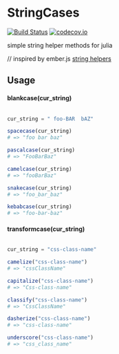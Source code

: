 # StringCases

[![Build Status](https://travis-ci.org/djsegal/StringCases.jl.svg?branch=master)](https://travis-ci.org/djsegal/StringCases.jl) [![codecov.io](http://codecov.io/github/djsegal/StringCases.jl/coverage.svg?branch=master)](http://codecov.io/github/djsegal/StringCases.jl?branch=master)

simple string helper methods for julia

// inspired by ember.js [string helpers](www.emberjs.com/api/classes/Ember.String.html)

## Usage

#### blankcase(cur_string)

```julia

cur_string = " foo-BAR  bAZ"

spacecase(cur_string)
# => "foo bar baz"

pascalcase(cur_string)
# => "FooBarBaz"

camelcase(cur_string)
# => "fooBarBaz"

snakecase(cur_string)
# => "foo_bar_baz"

kebabcase(cur_string)
# => "foo-bar-baz"

```

#### transformcase(cur_string)

```julia

cur_string = "css-class-name"

camelize("css-class-name")
# => "cssClassName"

capitalize("css-class-name")
# => "Css-class-name"

classify("css-class-name")
# => "CssClassName"

dasherize("css-class-name")
# => "css-class-name"

underscore("css-class-name")
# => "css_class_name"

```
